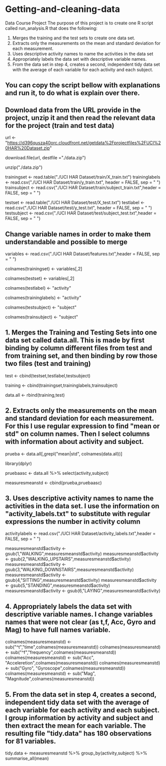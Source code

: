 # Getting-and-cleaning-data
Data Course Project
The purpose of this project is to create one R script called run_analysis.R that does the following:
1. Merges the training and the test sets to create one data set.
2. Extracts only the measurements on the mean and standard deviation for each measurement.
3. Uses descriptive activity names to name the activities in the data set
4. Appropriately labels the data set with descriptive variable names.
5. From the data set in step 4, creates a second, independent tidy data set with the average of each variable for each activity and each subject.

## You can copy the script bellow with explanations and run it, to do what is explain over there.

## Download data from the URL provide in the project, unzip it and then read the relevant data for the project (train and test data)

url <- "https://d396qusza40orc.cloudfront.net/getdata%2Fprojectfiles%2FUCI%20HAR%20Dataset.zip"

download.file(url, destfile ="./data.zip")

unzip("./data.zip")

trainingset <- read.table("./UCI HAR Dataset/train/X_train.txt")
traininglabels <- read.csv("./UCI HAR Dataset/train/y_train.txt", header = FALSE, sep = " ")
trainsubject <- read.csv("./UCI HAR Dataset/train/subject_train.txt",header = FALSE, sep = " ")

testset <- read.table("./UCI HAR Dataset/test/X_test.txt")
testlabel <- read.csv("./UCI HAR Dataset/test/y_test.txt", header = FALSE, sep = " ")
testsubject <- read.csv("./UCI HAR Dataset/test/subject_test.txt",header = FALSE, sep = " ")

## Change variable names in order to make them understandable and possible to merge

variables <- read.csv("./UCI HAR Dataset/features.txt",header = FALSE, sep = " ")

colnames(trainingset) <- variables[,2]

colnames(testset) <- variables[,2]

colnames(testlabel) <- "activity"

colnames(traininglabels) <- "activity"

colnames(testsubject) <- "subject"

colnames(trainsubject) <- "subject"

## 1. Merges the Training and Testing Sets into one data set called data.all. This is made by first binding by column different files from test and from training set, and then binding by row those two files (test and training)

test <- cbind(testset,testlabel,testsubject)

training <- cbind(trainingset,traininglabels,trainsubject)

data.all <- rbind(training,test)

## 2. Extracts only the measurements on the mean and standard deviation for each measurement. For this I use regular expression to find "mean or std" on column names. Then I select columns with information about activity and subject.

prueba <- data.all[,grepl("mean|std", colnames(data.all))]

library(dplyr)

pruebaasc <- data.all %>%
  select(activity,subject)

measuresmeanstd <- cbind(prueba,pruebaasc)

## 3. Uses descriptive activity names to name the activities in the data set. I use the information on "activity_labels.txt" to substitute with regular expressions the number in activity column

activitylabels <- read.csv("./UCI HAR Dataset/activity_labels.txt",header = FALSE, sep = " ")

measuresmeanstd$activity <- gsub(1,"WALKING",measuresmeanstd$activity)
measuresmeanstd$activity <- gsub(2,"WALKING_UPSTAIRS",measuresmeanstd$activity)
measuresmeanstd$activity <- gsub(3,"WALKING_DOWNSTAIRS",measuresmeanstd$activity)
measuresmeanstd$activity <- gsub(4,"SITTING",measuresmeanstd$activity)
measuresmeanstd$activity <- gsub(5,"STANDING",measuresmeanstd$activity)
measuresmeanstd$activity <- gsub(6,"LAYING",measuresmeanstd$activity)

## 4. Appropriately labels the data set with descriptive variable names. I change variables names that were not clear (as t,f, Acc, Gyro and Mag) to have full names variable. 

colnames(measuresmeanstd) <- sub("^t","time",colnames(measuresmeanstd))
colnames(measuresmeanstd) <- sub("^f","frequency",colnames(measuresmeanstd))
colnames(measuresmeanstd) <- sub("Acc", "Acceleretion",colnames(measuresmeanstd))
colnames(measuresmeanstd) <- sub("Gyro", "Gyroscope",colnames(measuresmeanstd))
colnames(measuresmeanstd) <- sub("Mag", "Magnitude",colnames(measuresmeanstd))

## 5. From the data set in step 4, creates a second, independent tidy data set with the average of each variable for each activity and each subject. I group information by activity and subject and then extract the mean for each variable. The resulting file "tidy.data" has 180 observations for 81 variables.

tidy.data <- measuresmeanstd %>%
  group_by(activity,subject) %>%
  summarise_all(mean)
